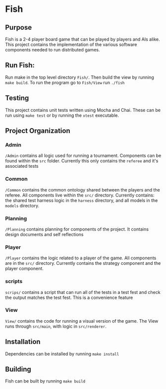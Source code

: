 # Fish

## Purpose

Fish is a 2-4 player board game that can be played by players and AIs alike. This project contains
the implementation of the various software components needed to run distributed games.

## Run Fish:

Run make in the top level directory `Fish/`. Then build the view by running `make build`. To run the program go to `Fish/View` run `./fish`

## Testing

This project contains unit tests written using Mocha and Chai. These can be run using `make test` or by running the `xtest` executable.

## Project Organization

### Admin

`/Admin` contains all logic used for running a tournament. Components can be found within the `src` folder. Currently this only contains the `referee` and it's associated tests

### Common

`/Common` contains the common ontology shared between the players and the referee. All components live within the `src/` directory. Currently contains: the shared test harness logic in the `harness` directory, and all models in the `models` directory.

### Planning

`/Planning` contains planning for components of the project. It contains design documents and self reflections

### Player

`/Player` contains the logic related to a player of the game. All components are in the `src/` directory. Currently contains the strategy component and the player component.

### scripts

`scrips/` contains a script that can run all of the tests in a test fest and check the output matches the test fest. This is a convenience feature

### View

`View/` contains the code for running a visual version of the game. The View runs through `src/main`, with logic in `src/renderer`.

## Installation

Dependencies can be installed by running `make install`

## Building

Fish can be built by running `make build`
